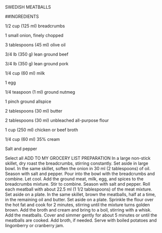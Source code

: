 SWEDISH MEATBALLS

##INGREDIENTS

1/2 cup (125 ml) breadcrumbs

1 small onion, finely chopped  

3 tablespoons (45 ml) olive oil

3/4 lb (350 g) lean ground beef

3/4 lb (350 g) lean ground pork

1/4 cup (60 ml) milk

1 egg  

1/4 teaspoon (1 ml) ground nutmeg

1 pinch ground allspice  

2 tablespoons (30 ml) butter

2 tablespoons (30 ml) unbleached all-purpose flour

1 cup (250 ml) chicken or beef broth

1/4 cup (60 ml) 35% cream

Salt and pepper    

Select all
ADD TO MY GROCERY LIST
PREPARATION
In a large non-stick skillet, dry roast the breadcrumbs, stirring constantly. Set aside in large bowl.
In the same skillet, soften the onion in 30 ml (2 tablespoons) of oil. Season with salt and pepper. Pour into the bowl with the breadcrumbs and combine. Let cool.
Add the ground meat, milk, egg, and spices to the breadcrumbs mixture. Stir to combine. Season with salt and pepper.
Roll each meatball with about 22.5 ml (1 1/2 tablespoons) of the meat mixture. Set aside on a plate.
In the same skillet, brown the meatballs, half at a time, in the remaining oil and butter. Set aside on a plate.
Sprinkle the flour over the hot fat and cook for 2 minutes, stirring until the mixture turns golden brown. Add the broth and cream and bring to a boil, stirring with a whisk. Add the meatballs. Cover and simmer gently for about 5 minutes or until the meatballs are cooked. Add broth, if needed.
Serve with boiled potatoes and lingonberry or cranberry jam.   
